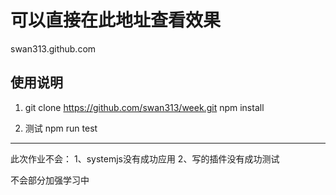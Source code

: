 # 可以直接在此地址查看效果
swan313.github.com


使用说明
-------------------------------------------------------------------------------------
1. git clone https://github.com/swan313/week.git
   npm install

2. 测试
   npm run test
-------------------------------------------------------------------------------------

此次作业不会：
1、systemjs没有成功应用
2、写的插件没有成功测试

不会部分加强学习中